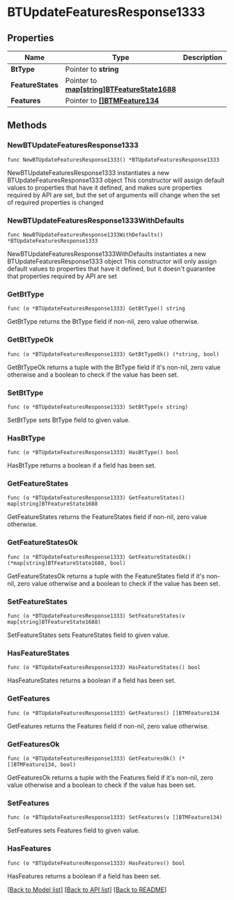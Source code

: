 # BTUpdateFeaturesResponse1333

## Properties

Name | Type | Description | Notes
------------ | ------------- | ------------- | -------------
**BtType** | Pointer to **string** |  | [optional] 
**FeatureStates** | Pointer to [**map[string]BTFeatureState1688**](BTFeatureState-1688.md) |  | [optional] 
**Features** | Pointer to [**[]BTMFeature134**](BTMFeature-134.md) |  | [optional] 

## Methods

### NewBTUpdateFeaturesResponse1333

`func NewBTUpdateFeaturesResponse1333() *BTUpdateFeaturesResponse1333`

NewBTUpdateFeaturesResponse1333 instantiates a new BTUpdateFeaturesResponse1333 object
This constructor will assign default values to properties that have it defined,
and makes sure properties required by API are set, but the set of arguments
will change when the set of required properties is changed

### NewBTUpdateFeaturesResponse1333WithDefaults

`func NewBTUpdateFeaturesResponse1333WithDefaults() *BTUpdateFeaturesResponse1333`

NewBTUpdateFeaturesResponse1333WithDefaults instantiates a new BTUpdateFeaturesResponse1333 object
This constructor will only assign default values to properties that have it defined,
but it doesn't guarantee that properties required by API are set

### GetBtType

`func (o *BTUpdateFeaturesResponse1333) GetBtType() string`

GetBtType returns the BtType field if non-nil, zero value otherwise.

### GetBtTypeOk

`func (o *BTUpdateFeaturesResponse1333) GetBtTypeOk() (*string, bool)`

GetBtTypeOk returns a tuple with the BtType field if it's non-nil, zero value otherwise
and a boolean to check if the value has been set.

### SetBtType

`func (o *BTUpdateFeaturesResponse1333) SetBtType(v string)`

SetBtType sets BtType field to given value.

### HasBtType

`func (o *BTUpdateFeaturesResponse1333) HasBtType() bool`

HasBtType returns a boolean if a field has been set.

### GetFeatureStates

`func (o *BTUpdateFeaturesResponse1333) GetFeatureStates() map[string]BTFeatureState1688`

GetFeatureStates returns the FeatureStates field if non-nil, zero value otherwise.

### GetFeatureStatesOk

`func (o *BTUpdateFeaturesResponse1333) GetFeatureStatesOk() (*map[string]BTFeatureState1688, bool)`

GetFeatureStatesOk returns a tuple with the FeatureStates field if it's non-nil, zero value otherwise
and a boolean to check if the value has been set.

### SetFeatureStates

`func (o *BTUpdateFeaturesResponse1333) SetFeatureStates(v map[string]BTFeatureState1688)`

SetFeatureStates sets FeatureStates field to given value.

### HasFeatureStates

`func (o *BTUpdateFeaturesResponse1333) HasFeatureStates() bool`

HasFeatureStates returns a boolean if a field has been set.

### GetFeatures

`func (o *BTUpdateFeaturesResponse1333) GetFeatures() []BTMFeature134`

GetFeatures returns the Features field if non-nil, zero value otherwise.

### GetFeaturesOk

`func (o *BTUpdateFeaturesResponse1333) GetFeaturesOk() (*[]BTMFeature134, bool)`

GetFeaturesOk returns a tuple with the Features field if it's non-nil, zero value otherwise
and a boolean to check if the value has been set.

### SetFeatures

`func (o *BTUpdateFeaturesResponse1333) SetFeatures(v []BTMFeature134)`

SetFeatures sets Features field to given value.

### HasFeatures

`func (o *BTUpdateFeaturesResponse1333) HasFeatures() bool`

HasFeatures returns a boolean if a field has been set.


[[Back to Model list]](../README.md#documentation-for-models) [[Back to API list]](../README.md#documentation-for-api-endpoints) [[Back to README]](../README.md)


